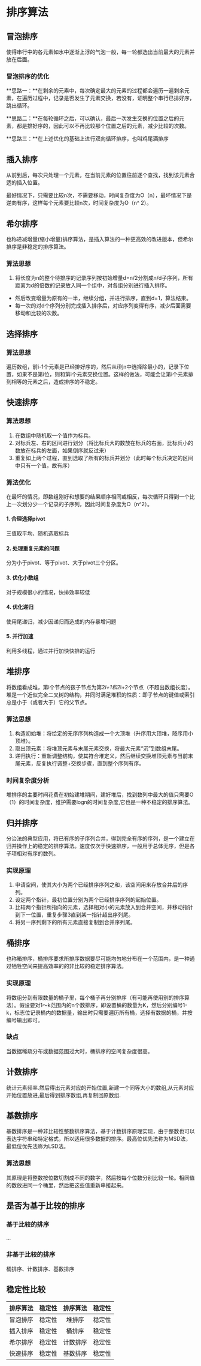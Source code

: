 # 排序算法

## 冒泡排序
使得串行中的各元素如水中逐渐上浮的气泡一般，每一轮都选出当前最大的元素并放在后面。

### 冒泡排序的优化
**思路一：**在剩余的元素中，每次确定最大的元素的过程都会遍历一遍剩余元素，在遍历过程中，记录是否发生了元素交换，若没有，证明整个串行已排好序，跳出循环。  

**思路二：**在每轮循环之后，可以确认，最后一次发生交换的位置之后的元素，都是排好序的，因此可以不再比较那个位置之后的元素，减少比较的次数。  

**思路三：**在上述优化的基础上进行双向循环排序，也叫鸡尾酒排序

## 插入排序
从前到后，每次只处理一个元素，在当前元素的位置往前逐个查找，找到该元素合适的插入位置。  

最好情况下，只需要比较n次，不需要移动，时间复杂度为O（n），最坏情况下是逆向有序，这样每个元素要比较n次，时间复杂度为O（n^ 2）。

## 希尔排序
也称递减增量(缩小增量)排序算法，是插入算法的一种更高效的改进版本，但希尔排序是非稳定的排序算法。

### 算法思想
1. 将长度为n的整个待排序的记录序列按初始增量d=n/2分割成n/d子序列，所有距离为d的倍数的记录放入同一个组中，对各组分别进行插入排序。
- 然后改变增量为原有的一半，继续分组，并进行排序，直到d=1，算法结束。
- 每一次的对d个序列分别完成插入排序后，对应序列变得有序，减少后面需要移动和比较的次数。

## 选择排序

### 算法思想
遍历数组，前i-1个元素是已经排好序的，然后从i到n中选择除最小的，记录下位置，如果不是第i位，则和第i个元素交换位置。这样的做法，可能会让第i个元素排到相等的元素之后，造成排序的不稳定。

## 快速排序

### 算法思想
1. 在数组中随机取一个值作为标兵。
2. 对标兵左、右的区间进行划分（将比标兵大的数放在标兵的右面，比标兵小的数放在标兵的左面，如果倒序就反过来）
3. 重复如上两个过程，直到选取了所有的标兵并划分（此时每个标兵决定的区间中只有一个值，故有序）

### 算法优化
在最坏的情况，即数组刚好和想要的结果顺序相同或相反，每次循环只得到一个比上一次划分少一个记录的子序列，因此时间复杂度为O（n^2）。  

#### 1. 合理选择pivot
三值取平均、随机选取标兵

#### 2. 处理重复元素的问题
分为小于pivot、等于pivot、大于pivot三个分区。

#### 3. 优化小数组
对于规模很小的情况，快排效率较低

#### 4. 优化递归
使用尾递归，减少因递归而造成的内存暴增问题

#### 5. 并行加速
利用多线程，通过并行加快快排的运行

## 堆排序
将数组看成堆，第i个节点的孩子节点为第2*i+1和2*i+2个节点（不超出数组长度）。堆是一个近似完全二叉树的结构，并同时满足堆积的性质：即子节点的键值或索引总是小于（或者大于）它的父节点。

### 算法思想
1. 构造初始堆：将给定的无序序列构造成一个大顶堆（升序用大顶堆，降序用小顶堆）。
2. 取出顶元素：将堆顶元素与末尾元素交换，将最大元素“沉”到数组末尾。
3. 递归执行：重新调整结构，使其符合堆定义，然后继续交换堆顶元素与当前末尾元素，反复执行调整+交换步骤，直到整个序列有序。

### 时间复杂度分析
堆排序的主要时间花费在初始建堆期间，建好堆后，找到数列中最大的值只需要O（1）的时间复杂度，维护需要logn的时间复杂度,它也是一种不稳定的排序算法。

## 归并排序
分治法的典型应用，将已有序的子序列合并，得到完全有序的序列，是一个建立在归并操作上的稳定的排序算法。速度仅次于快速排序，一般用于总体无序，但是各子项相对有序的数列。

### 实现原理
1. 申请空间，使其大小为两个已经排序序列之和，该空间用来存放合并后的序列。
2. 设定两个指针，最初位置分别为两个已经排序序列的起始位置。
3. 比较两个指针所指向的元素，选择相对小的元素放入到合并空间，并移动指针到下一位置，重复步骤3直到某一指针超出序列尾。
4. 将另一序列剩下的所有元素直接复制到合并序列尾。

## 桶排序
也称箱排序，桶排序要求所排序数据要尽可能均匀地分布在一个范围内，是一种通过牺牲空间来提高效率的的非比较的稳定排序算法。

### 实现原理
将数组分到有限数量的桶子里，每个桶子再分别排序（有可能再使用别的排序算法）。假设要对1～k范围内的n个数排序，即设置桶的数量为K，然后分别编号1-k，标志位记录桶内的数据量，输出时只需要遍历所有桶，选择有数据的桶，并按编号输出即可。

### 缺点
当数据稀疏分布或数据范围过大时，桶排序的空间复杂度很高。

## 计数排序
统计元素频率.然后得出元素对应的开始位置,新建一个同等大小的数组,从元素对应开始位置放进,最后得到排序数组,再复制回原数组.

## 基数排序
基数排序是一种非比较性整数排序算法，基于计数排序原理实现，由于整数也可以表达字符串和特定格式，所以适用很多数据的排序。最高位优先法称为MSD法，最低位优先法称为LSD法。

### 算法思想
其原理是将整数按位数切割成不同的数字，然后按每个位数分别比较一轮。相同值的数放进同一个桶里，然后把这些值重新串接起来。

## 是否为基于比较的排序

### 基于比较的排序
...

### 非基于比较的排序
桶排序、计数排序、基数排序

## 稳定性比较

排序算法 |稳定性  |排序算法 |稳定性  |
:------:|:----:|:------:|:----:|
冒泡排序 |稳定性 |堆排序   |稳定性 |
插入排序 |稳定性 |桶排序   |稳定性 |
希尔排序 |稳定性 |计数排序 |稳定性 |
快速排序 |稳定性 |基数排序 |稳定性 |






